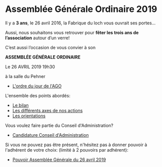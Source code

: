 # Assemblée Générale Ordinaire 2019

Il y a **3 ans**, le 26 avril 2016, la Fabrique du loch vous ouvrait ses portes…

Aussi, nous souhaitons vous retrouver pour **fêter les trois ans de l’association** autour d’un verre!

C’est aussi l’occasion de vous convier à son

**ASSEMBLÉE GÉNÉRALE ORDINAIRE**

Le 26 AVRIL 2019 19h30

à la salle du Pehner

- [L'ordre du jour de l'AGO](ordre-du-jour.md)

L'ensemble des points abordés:

- [Le bilan](activites/bilan.md)
- [Les différents axes de nos actions](activites/activites.md)
- [Les orientations](activites/orientations.md)

Vous voulez faire partie du Conseil d'Administration?

  - [Candidature Conseil d'Administration](https://framaforms.org/candidature-au-conseil-dadministration-la-fabrique-du-loch-1554995370)

Si vous ne pouvez pas être présent, n'hésitez pas à donner pouvoir à l'adhérent de votre choix:
(limité à 2 pouvoirs par adhérent):

- [Pouvoir Assemblée Générale du 26 avril 2019](Fabloch-AG2019-pouvoir.pdf)
